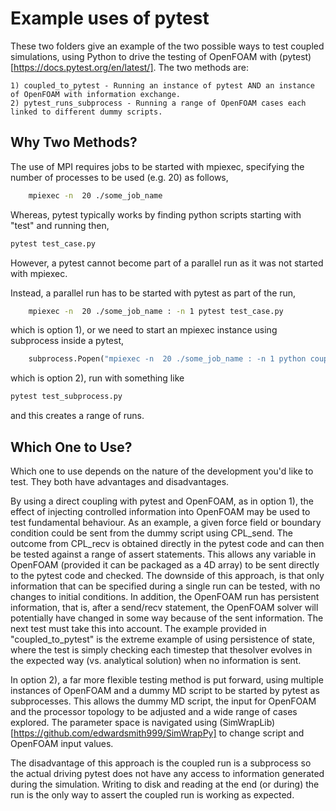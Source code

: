 # Example uses of pytest

These two folders give an example of the two possible ways to test coupled simulations, 
using Python to drive the testing of OpenFOAM with (pytest)[https://docs.pytest.org/en/latest/].
The two methods are:

    1) coupled_to_pytest - Running an instance of pytest AND an instance of OpenFOAM with information exchange.
    2) pytest_runs_subprocess - Running a range of OpenFOAM cases each linked to different dummy scripts.

## Why Two Methods?

The use of MPI requires jobs to be started with mpiexec, specifying the number of processes to be used (e.g. 20) as follows,

```bash
    mpiexec -n  20 ./some_job_name
```
Whereas, pytest typically works by finding python scripts starting with "test" and running then,
```bash
pytest test_case.py
```
However, a pytest cannot become part of a parallel run as it was not started with mpiexec.

Instead, a parallel run has to be started with pytest as part of the run,
```bash
    mpiexec -n  20 ./some_job_name : -n 1 pytest test_case.py
```
which is option 1), or we need to start an mpiexec instance using subprocess inside a pytest,
```python
    subprocess.Popen("mpiexec -n  20 ./some_job_name : -n 1 python coupled_run.py", shell=True)
```
which is option 2), run with something like
```bash
pytest test_subprocess.py
```
and this creates a range of runs.

## Which One to Use?
Which one to use depends on the nature of the development you'd like to test. They both have advantages and disadvantages.

By using a direct coupling with pytest and OpenFOAM, as in option 1), the effect of injecting controlled information into OpenFOAM may be used to test fundamental behaviour.
As an example, a given force field or boundary condition could be sent from the dummy script using CPL_send. 
The outcome from CPL_recv is obtained directly in the pytest code and can then be tested against a range of assert statements.
This allows any variable in OpenFOAM (provided it can be packaged as a 4D array) to be sent directly to the pytest code and checked.
The downside of this approach, is that only information that can be specified during a single run can be tested, with no changes to initial conditions.
In addition, the OpenFOAM run has persistent information, that is, after a send/recv statement, the OpenFOAM solver will potentially have changed in some way because of the sent information.
The next test must take this into account.
 The example provided in "coupled_to_pytest" is the extreme example of using persistence of state, where the test is simply checking each timestep that thesolver evolves in the expected way (vs. analytical solution) when no information is sent.

In option 2), a far more flexible testing method is put forward, using multiple instances of OpenFOAM and a dummy MD script to be started by pytest as subprocesses. 
This allows the dummy MD script, the input for OpenFOAM and the processor topology to be adjusted and a wide range of cases explored.
The parameter space is navigated using (SimWrapLib)[https://github.com/edwardsmith999/SimWrapPy] to change script and OpenFOAM input values.

The disadvantage of this approach is the coupled run is a subprocess so the actual driving pytest does not have any access to information generated during the simulation. 
Writing to disk and reading at the end (or during) the run is the only way to assert the coupled run is working as expected.


